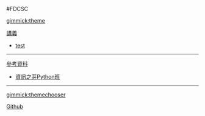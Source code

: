 #FDCSC

<!--
  -- Default theme
  -- (Read: http://dynalon.github.io/mdwiki/#!customizing.md#Theme_chooser)
  -- [gimmick:theme](flatly)
-->

[gimmick:theme](cyborg)

[講義]()

  * [test](https://google.com)
- - - -  

[參考資料]()
  * [資訊之芽Python班](https://tw-csie-sprout.github.io/py2021/#!index.md)
  
- - - -
  

[gimmick:themechooser](選擇主題)

[Github](https://github.com/MorganLee0906/test/)

<!--
[gimmick:Disqus](FDCSC)
-->
